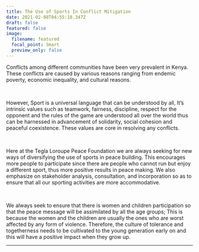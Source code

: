 ```yaml
---
title: The Use of Sports In Conflict Mitigation
date: 2021-02-08T04:55:18.347Z
draft: false
featured: false
image:
  filename: featured
  focal_point: Smart
  preview_only: false
---
```

Conflicts among different communities have been very prevalent in Kenya. These conflicts are caused by various reasons ranging from endemic poverty, economic inequality, and cultural reasons. 

 

However, Sport is a universal language that can be understood by all, It’s intrinsic values such as teamwork, fairness, discipline, respect for the opponent and the rules of the game are understood all over the world thus can be harnessed in advancement of solidarity, social cohesion and peaceful coexistence. These values are core in resolving any conflicts. 

 

Here at the Tegla Loroupe Peace Foundation we are always seeking for new ways of diversifying the use of sports in peace building. This encourages more people to participate since there are people who cannot run but enjoy a different sport, thus more positive results in peace making. We also emphasize on stakeholder analysis, consultation, and incorporation so as to ensure that all our sporting activities are more accommodative. 

 

We always seek to ensure that there is women and children participation so that the peace message will be assimilated by all the age groups; This is because the women and the children are usually the ones who are worst affected by any form of violence. Therefore, the culture of tolerance and togetherness needs to be cultivated to the young generation early on and this will have a positive impact when they grow up.  

- - -